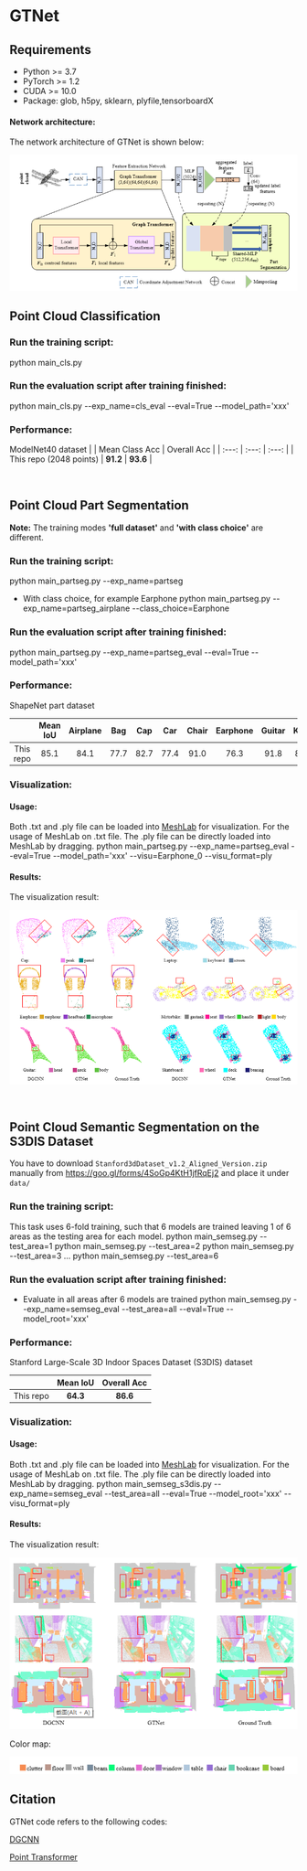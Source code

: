 # GTNet
## Requirements
- Python >= 3.7
- PyTorch >= 1.2
- CUDA >= 10.0
- Package: glob, h5py, sklearn, plyfile,tensorboardX
#### Network architecture:
The network architecture of GTNet is shown below:

<p float="left">
    <img src="image/network.png"/>
</p>

## Point Cloud Classification
### Run the training script:
python main_cls.py
### Run the evaluation script after training finished:
python main_cls.py --exp_name=cls_eval --eval=True --model_path='xxx'
### Performance:
ModelNet40 dataset
|  | Mean Class Acc | Overall Acc |
| :---: | :---: | :---: |
| This repo (2048 points) | **91.2** | **93.6** |

&nbsp;

## Point Cloud Part Segmentation
**Note:** The training modes **'full dataset'** and **'with class choice'** are different.

### Run the training script:
python main_partseg.py --exp_name=partseg
- With class choice, for example Earphone
python main_partseg.py --exp_name=partseg_airplane --class_choice=Earphone

### Run the evaluation script after training finished:
python main_partseg.py --exp_name=partseg_eval --eval=True --model_path='xxx'


### Performance:
ShapeNet part dataset

| | Mean IoU | Airplane | Bag | Cap | Car | Chair | Earphone | Guitar | Knife | Lamp | Laptop | Motor | Mug | Pistol | Rocket | Skateboard | Table
| :---: | :---: | :---: | :---: | :---: | :---: | :---: | :---: | :---: | :---: | :---: | :---: | :---: | :---: | :---: | :---: | :---: | :---: | 
| This repo | 85.1 | 84.1 | 77.7 | 82.7 | 77.4 | 91.0 | 76.3 | 91.8 | 86.5 | 83.5 | 96.1 | 58.5 | 92.4 | 81.9 | 53.5 | 76.6 | 82.9 |


### Visualization:
#### Usage:
Both .txt and .ply file can be loaded into [MeshLab](https://www.meshlab.net) for visualization. For the usage of MeshLab on .txt file. The .ply file can be directly loaded into MeshLab by dragging.
python main_partseg.py --exp_name=partseg_eval --eval=True --model_path='xxx' --visu=Earphone_0 --visu_format=ply
#### Results:
The visualization result:

<p float="left">
    <img src="image/partseg_visu.png"/>
</p>

&nbsp;
## Point Cloud Semantic Segmentation on the S3DIS Dataset
You have to download `Stanford3dDataset_v1.2_Aligned_Version.zip` manually from https://goo.gl/forms/4SoGp4KtH1jfRqEj2 and place it under `data/`
### Run the training script:

This task uses 6-fold training, such that 6 models are trained leaving 1 of 6 areas as the testing area for each model. 
python main_semseg.py --test_area=1
python main_semseg.py --test_area=2
python main_semseg.py --test_area=3
...
python main_semseg.py --test_area=6
### Run the evaluation script after training finished:
- Evaluate in all areas after 6 models are trained
python main_semseg.py --exp_name=semseg_eval --test_area=all --eval=True --model_root='xxx'

### Performance:
Stanford Large-Scale 3D Indoor Spaces Dataset (S3DIS) dataset

|  | Mean IoU | Overall Acc |
| :---: | :---: | :---: |
| This repo | **64.3** | **86.6** |
### Visualization: 
#### Usage:
Both .txt and .ply file can be loaded into [MeshLab](https://www.meshlab.net) for visualization. For the usage of MeshLab on .txt file. The .ply file can be directly loaded into MeshLab by dragging.
python main_semseg_s3dis.py --exp_name=semseg_eval --test_area=all --eval=True --model_root='xxx' --visu_format=ply
#### Results:
The visualization result:

<p float="left">
    <img src="image/semseg_visu.png"/>
</p>

Color map:
<p float="left">
    <img src="image/semseg_colors.png" width="800"/>
</p>


## Citation
GTNet code refers to the following codes: 

[DGCNN](https://github.com/antao97/dgcnn.pytorch)

[Point Transformer](https://github.com/qq456cvb/Point-Transformers)
